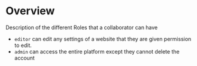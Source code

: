 # Overview

Description of the different Roles that a collaborator can have

* `editor` can edit any settings of a website that they are given permission to edit.
* `admin` can access the entire platform except they cannot delete the account